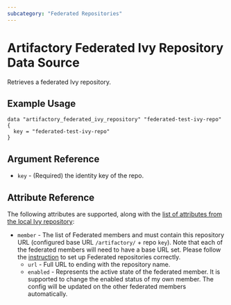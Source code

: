 ```yaml
---
subcategory: "Federated Repositories"
---
```

# Artifactory Federated Ivy Repository Data Source

Retrieves a federated Ivy repository.

## Example Usage

```hcl
data "artifactory_federated_ivy_repository" "federated-test-ivy-repo" {
  key = "federated-test-ivy-repo"
}
```

## Argument Reference

* `key` - (Required) the identity key of the repo.

## Attribute Reference
The following attributes are supported, along with the [list of attributes from the local Ivy repository](local_ivy_repository.md):

* `member` - The list of Federated members and must contain this repository URL (configured base URL
  `/artifactory/` + repo `key`). Note that each of the federated members will need to have a base URL set.
  Please follow the [instruction](https://www.jfrog.com/confluence/display/JFROG/Working+with+Federated+Repositories#WorkingwithFederatedRepositories-SettingUpaFederatedRepository)
  to set up Federated repositories correctly.
  * `url` - Full URL to ending with the repository name.
  * `enabled` - Represents the active state of the federated member. It is supported to change the enabled
    status of my own member. The config will be updated on the other federated members automatically.
